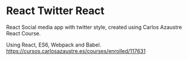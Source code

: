 # React Twitter React
React Social media app with twitter style, created using Carlos Azaustre React Course. 

Using React, ES6, Webpack and Babel.
https://cursos.carlosazaustre.es/courses/enrolled/117631
